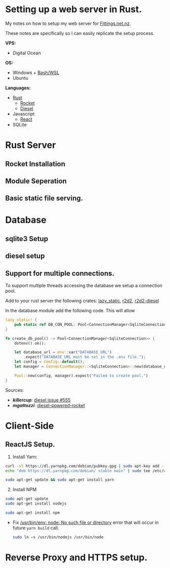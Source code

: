 # Setting up a web server in Rust.
My notes on how to setup my web server for [Fittings.net.nz](https://fittings.net.nz).

These notes are specifically so I can easily replicate the setup process.

**VPS:**
* Digital Ocean

**OS:**
* Windows + [Bash/WSL](https://msdn.microsoft.com/en-us/commandline/wsl/about)
* Ubuntu

**Languages:**
* [Rust](https://www.rust-lang.org/)
  * [Rocket](https://rocket.rs/)
  * [Diesel](https://diesel.rs/)
* Javascript
  * [React](https://facebook.github.io/react/)
* SQLite


# Rust Server 

## Rocket Installation

## Module Seperation

## Basic static file serving.



# Database

## sqlite3 Setup

## diesel setup

## Support for multiple connections.
To support multiple threads accessing the database we setup a connection pool.


Add to your rust server the following crates:
[lazy_static](https://crates.io/crates/lazy_static),
[r2d2](https://crates.io/crates/r2d2),
[r2d2-diesel](https://crates.io/crates/r2d2-diesel)




In the database module add the following code. This will allow
```rust
lazy_static! {
    pub static ref DB_CON_POOL: Pool<ConnectionManager<SqliteConnection>> = create_db_pool();
}

fn create_db_pool() -> Pool<ConnectionManager<SqliteConnection>> {
    dotenv().ok();

    let database_url = env::var("DATABASE_URL")
        .expect("DATABASE_URL must be set in the .env file.");
    let config = Config::default();
    let manager = ConnectionManager::<SqliteConnection>::new(database_url);

    Pool::new(config, manager).expect("Failed to create pool.")
}
```

Sources: 
* ***killercup***: [diesel issue #555](https://github.com/diesel-rs/diesel/issues/555#issuecomment-269482063)
* ***mgattozzi***: [diesel-powered-rocket](https://mgattozzi.com/diesel-powered-rocket)



# Client-Side

## ReactJS Setup.
1. Install Yarn:
```bash
curl -sS https://dl.yarnpkg.com/debian/pubkey.gpg | sudo apt-key add -
echo "deb https://dl.yarnpkg.com/debian/ stable main" | sudo tee /etc/apt/sources.list.d/yarn.list

sudo apt-get update && sudo apt-get install yarn
```

2. Install NPM 
```bash
sudo apt-get update
sudo apt-get install nodejs

sudo apt-get install npm
```

  * Fix [/usr/bin/env: node: No such file or directory](http://javascript.tutorialhorizon.com/2015/03/01/troubleshooting-usrbinenv-node-no-such-file-or-directory/) error that will occur in future ```yarn build``` call.
      ```bash
      sudo ln –s /usr/bin/nodejs /usr/bin/node
      ```

# Reverse Proxy and HTTPS setup.





